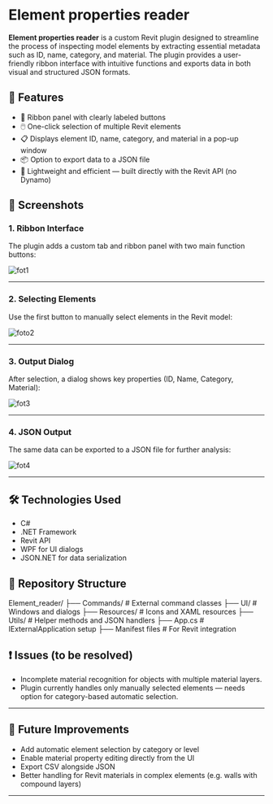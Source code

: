 # Element properties reader

**Element properties reader** is a custom Revit plugin designed to streamline the process of inspecting model elements by extracting essential metadata such as ID, name, category, and material. The plugin provides a user-friendly ribbon interface with intuitive functions and exports data in both visual and structured JSON formats.

## 🚀 Features

- 🧩 Ribbon panel with clearly labeled buttons
- 🖱️ One-click selection of multiple Revit elements
- 📋 Displays element ID, name, category, and material in a pop-up window
- 📦 Option to export data to a JSON file
- 🔁 Lightweight and efficient — built directly with the Revit API (no Dynamo)

## 📸 Screenshots

### 1. Ribbon Interface

The plugin adds a custom tab and ribbon panel with two main function buttons:

![fot1](https://github.com/user-attachments/assets/9f805a0e-a5ff-45e3-b8a9-11c5c1c534bb)

---

### 2. Selecting Elements

Use the first button to manually select elements in the Revit model:

![foto2](https://github.com/user-attachments/assets/1cda3ffd-d435-4fc7-9db1-2b9ecc44d35f)

---

### 3. Output Dialog

After selection, a dialog shows key properties (ID, Name, Category, Material):

![fot3](https://github.com/user-attachments/assets/e000b7d1-d5f8-4101-9276-ac00a52a6102)

---

### 4. JSON Output

The same data can be exported to a JSON file for further analysis:

![fot4](https://github.com/user-attachments/assets/0a99deff-c9ec-40a4-b0ff-1c5b37d48b38)

---

## 🛠️ Technologies Used

- C#
- .NET Framework
- Revit API
- WPF for UI dialogs
- JSON.NET for data serialization

## 📂 Repository Structure

Element_reader/
├── Commands/ # External command classes
├── UI/ # Windows and dialogs
├── Resources/ # Icons and XAML resources
├── Utils/ # Helper methods and JSON handlers
├── App.cs # IExternalApplication setup
├── Manifest files # For Revit integration

## ❗ Issues (to be resolved)

- Incomplete material recognition for objects with multiple material layers.
- Plugin currently handles only manually selected elements — needs option for category-based automatic selection.

---

## 📌 Future Improvements

- Add automatic element selection by category or level
- Enable material property editing directly from the UI
- Export CSV alongside JSON
- Better handling for Revit materials in complex elements (e.g. walls with compound layers)

---
